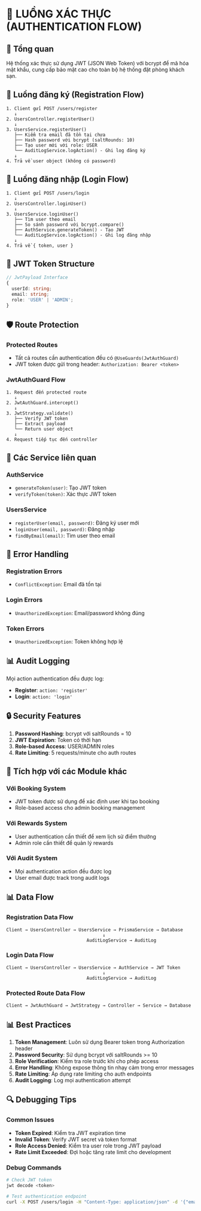 # 🔐 LUỒNG XÁC THỰC (AUTHENTICATION FLOW)

## 🎯 Tổng quan

Hệ thống xác thực sử dụng JWT (JSON Web Token) với bcrypt để mã hóa mật khẩu, cung cấp bảo mật cao cho toàn bộ hệ thống đặt phòng khách sạn.

## 🔄 Luồng đăng ký (Registration Flow)

```
1. Client gửi POST /users/register
   ↓
2. UsersController.registerUser()
   ↓
3. UsersService.registerUser()
   ├── Kiểm tra email đã tồn tại chưa
   ├── Hash password với bcrypt (saltRounds: 10)
   ├── Tạo user mới với role: USER
   └── AuditLogService.logAction() - Ghi log đăng ký
   ↓
4. Trả về user object (không có password)
```

## 🔄 Luồng đăng nhập (Login Flow)

```
1. Client gửi POST /users/login
   ↓
2. UsersController.loginUser()
   ↓
3. UsersService.loginUser()
   ├── Tìm user theo email
   ├── So sánh password với bcrypt.compare()
   ├── AuthService.generateToken() - Tạo JWT
   └── AuditLogService.logAction() - Ghi log đăng nhập
   ↓
4. Trả về { token, user }
```

## 🔑 JWT Token Structure

```typescript
// JwtPayload Interface
{
  userId: string;
  email: string;
  role: 'USER' | 'ADMIN';
}
```

## 🛡️ Route Protection

### Protected Routes

- Tất cả routes cần authentication đều có `@UseGuards(JwtAuthGuard)`
- JWT token được gửi trong header: `Authorization: Bearer <token>`

### JwtAuthGuard Flow

```
1. Request đến protected route
   ↓
2. JwtAuthGuard.intercept()
   ↓
3. JwtStrategy.validate()
   ├── Verify JWT token
   ├── Extract payload
   └── Return user object
   ↓
4. Request tiếp tục đến controller
```

## 🔧 Các Service liên quan

### AuthService

- `generateToken(user)`: Tạo JWT token
- `verifyToken(token)`: Xác thực JWT token

### UsersService

- `registerUser(email, password)`: Đăng ký user mới
- `loginUser(email, password)`: Đăng nhập
- `findByEmail(email)`: Tìm user theo email

## 🚨 Error Handling

### Registration Errors

- `ConflictException`: Email đã tồn tại

### Login Errors

- `UnauthorizedException`: Email/password không đúng

### Token Errors

- `UnauthorizedException`: Token không hợp lệ

## 📊 Audit Logging

Mọi action authentication đều được log:

- **Register**: `action: 'register'`
- **Login**: `action: 'login'`

## 🔒 Security Features

1. **Password Hashing**: bcrypt với saltRounds = 10
2. **JWT Expiration**: Token có thời hạn
3. **Role-based Access**: USER/ADMIN roles
4. **Rate Limiting**: 5 requests/minute cho auth routes

## 🔗 Tích hợp với các Module khác

### Với Booking System

- JWT token được sử dụng để xác định user khi tạo booking
- Role-based access cho admin booking management

### Với Rewards System

- User authentication cần thiết để xem lịch sử điểm thưởng
- Admin role cần thiết để quản lý rewards

### Với Audit System

- Mọi authentication action đều được log
- User email được track trong audit logs

## 📊 Data Flow

### Registration Data Flow

```
Client → UsersController → UsersService → PrismaService → Database
                                    ↓
                              AuditLogService → AuditLog
```

### Login Data Flow

```
Client → UsersController → UsersService → AuthService → JWT Token
                                    ↓
                              AuditLogService → AuditLog
```

### Protected Route Data Flow

```
Client → JwtAuthGuard → JwtStrategy → Controller → Service → Database
```

## 📊 Best Practices

1. **Token Management**: Luôn sử dụng Bearer token trong Authorization header
2. **Password Security**: Sử dụng bcrypt với saltRounds >= 10
3. **Role Verification**: Kiểm tra role trước khi cho phép access
4. **Error Handling**: Không expose thông tin nhạy cảm trong error messages
5. **Rate Limiting**: Áp dụng rate limiting cho auth endpoints
6. **Audit Logging**: Log mọi authentication attempt

## 🔍 Debugging Tips

### Common Issues

- **Token Expired**: Kiểm tra JWT expiration time
- **Invalid Token**: Verify JWT secret và token format
- **Role Access Denied**: Kiểm tra user role trong JWT payload
- **Rate Limit Exceeded**: Đợi hoặc tăng rate limit cho development

### Debug Commands

```bash
# Check JWT token
jwt decode <token>

# Test authentication endpoint
curl -X POST /users/login -H "Content-Type: application/json" -d '{"email":"test@example.com","password":"password"}'
```
